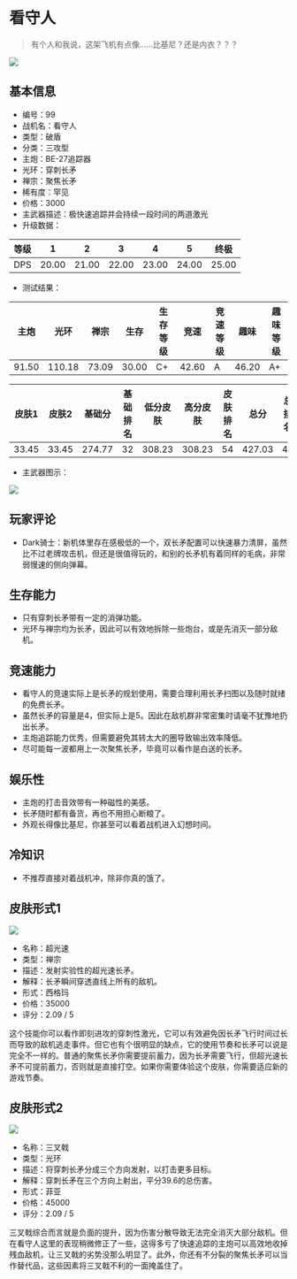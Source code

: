 # 看守人

> 有个人和我说，这架飞机有点像……比基尼？还是内衣？？？

<img src="/ships/ship_99.png" style={{zoom:1}}/>

## 基本信息

- 编号：99
- 战机名：看守人
- 类型：破盾
- 分类：三攻型
- 主炮：BE-27追踪器
- 光环：穿刺长矛
- 禅宗：聚焦长矛
- 稀有度：罕见
- 价格：3000
- 主武器描述：极快速追踪并会持续一段时间的两道激光
- 升级数据：

| 等级 | 1 | 2 | 3 | 4 | 5 | 终极 |
|--|--|--|--|--|--|--|
| DPS | 20.00 | 21.00 | 22.00 | 23.00 | 24.00 | 25.00 |

- 测试结果：

| 主炮 | 光环 | 禅宗 | 生存 | 生存等级 | 竞速 | 竞速等级 | 趣味 | 趣味等级 |
|--|--|--|--|--|--|--|--|--|
| 91.50 | 110.18 | 73.09 | 30.00 | C+ | 42.60 | A | 46.20 | A+ |

| 皮肤1 | 皮肤2 | 基础分 | 基础排名 | 低分皮肤 | 高分皮肤 | 皮肤排名 | 总分 | 总排名 |
|--|--|--|--|--|--|--|--|--|
| 33.45 | 33.45 | 274.77 | 32 | 308.23 | 308.23 | 54 | 427.03 | 44 |

- 主武器图示：

<img src="/illustration/main_99.gif" style={{zoom:1}}/>

## 玩家评论

- Dark骑士：新机体里存在感极低的一个，双长矛配置可以快速暴力清屏，虽然比不过老牌攻击机，但还是很值得玩的，和别的长矛机有着同样的毛病，非常弱慢速的侧向弹幕。

## 生存能力

- 只有穿刺长矛带有一定的消弹功能。
- 光环与禅宗均为长矛，因此可以有效地拆除一些炮台，或是先消灭一部分敌机。

## 竞速能力

- 看守人的竞速实际上是长矛的规划使用，需要合理利用长矛扫图以及随时就绪的免费长矛。
- 虽然长矛的容量是4，但实际上是5。因此在敌机群非常密集时请毫不犹豫地扔出长矛。
- 主炮追踪能力优秀，但需要避免其转太大的圈导致输出效率降低。
- 尽可能每一波都用上一次聚焦长矛，毕竟可以看作是白送的长矛。

## 娱乐性

- 主炮的打击音效带有一种磁性的美感。
- 长矛随时都有备货，再也不用担心断粮了。
- 外观长得像比基尼，你甚至可以看着战机进入幻想时间。

## 冷知识

- 不推荐直接对着战机冲，除非你真的饿了。

## 皮肤形式1

<img src="/ships/ship_99_apex_1.png" style={{zoom:1}}/>

- 名称：超光速
- 类型：禅宗
- 描述：发射实验性的超光速长矛。
- 解释：长矛瞬间穿透直线上所有的敌机。
- 形式：西格玛
- 价格：35000
- 评分：2.09 / 5

这个技能你可以看作即刻进攻的穿刺性激光，它可以有效避免因长矛飞行时间过长而导致的敌机逃走事件。但它也有个很明显的缺点，它的使用节奏和长矛可以说是完全不一样的。普通的聚焦长矛你需要提前蓄力，因为长矛需要飞行，但超光速长矛不可提前蓄力，否则就是直接打空。如果你需要体验这个皮肤，你需要适应新的游戏节奏。

## 皮肤形式2

<img src="/ships/ship_99_apex_2.png" style={{zoom:1}}/>

- 名称：三叉戟
- 类型：光环
- 描述：将穿刺长矛分成三个方向发射，以打击更多目标。
- 解释：穿刺长矛在三个方向上射出，平分39.6的总伤害。
- 形式：菲亚
- 价格：45000
- 评分：2.09 / 5

三叉戟综合而言就是负面的提升，因为伤害分散导致无法完全消灭大部分敌机。但在看守人这里的表现稍微修正了一些，这得多亏了快速追踪的主炮可以高效地收掉残血敌机，让三叉戟的劣势没那么明显了。此外，你还有不分裂的聚焦长矛可以当作替代品，这些因素将三叉戟不利的一面掩盖住了。
